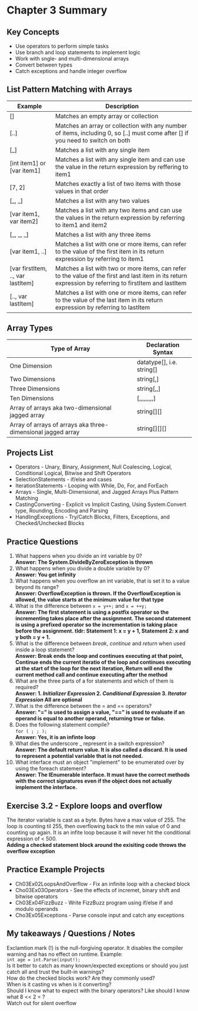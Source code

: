 # Chapter 3 Summary

## Key Concepts
* Use operators to perform simple tasks
* Use branch and loop statements to implement logic
* Work with sngle- and multi-dimensional arrays
* Convert between types
* Catch exceptions and handle integer overflow

## List Pattern Matching with Arrays
| Example | Description |
|------|-------------------|
| [] | Matches an empty array or collection |
| [..] | Matches an array or collection with any number of items, including 0, so [..] must come after [] if you need to switch on both
| [_] | Matches a list with any single item |
| [int item1] or [var item1] | Matches a list with any single item and can use the value in the return expression by reffering to item1 |
| [7, 2] | Matches exactly a list of two items with those values in that order|
| [_, _] | Matches a list with any two values |
| [var item1, var item2] | Matches a list with any two items and can use the values in the return expression by referring to item1 and item2 |
| [_, _, _] | Matches a list with any three items |
| [var item1, ..] | Matches a list with one or more items, can refer to the value of the first item in its return expression by referring to item1 |
| [var firstItem, .., var lastItem] | Matches a list with two or more items, can refer to the value of the first and last item in its return expression by referring to firstItem and lastItem |
| [.., var lastItem] | Matches a list with one or more items, can refer to the value of the last item in its return expression by referring to lastItem |

## Array Types
| Type of Array | Declaration Syntax |
|------|-------------------|
| One Dimension | datatype[], i.e. string[] |
| Two Dimensions | string[,] |
| Three Dimensions | string[,,] |
| Ten Dimensions | [,,,,,,,,,] |
| Array of arrays aka two-dimensional jagged array | string[][] |
| Array of arrays of arrays aka three-dimensional jagged array | string[][][] |


## Projects List
* Operators - Unary, Binary, Assignment, Null Coalescing, Logical, Conditional Logical, Bitwise and Shift Operators
* SelectionStatements - if/else and cases
* IterationStatements - Looping with While, Do, For, and ForEach
* Arrays - Single, Multi-Dimensional, and Jagged Arrays Plus Pattern Matching
* CastingConverting - Explicit vs Implicit Casting, Using System.Convert type, Rounding, Encoding and Parsing
* HandlingExceptions - Try/Catch Blocks, Filters, Exceptions, and Checked/Unchecked Blocks

## Practice Questions
1. What happens when you divide an int variable by 0?  
**Answer: The System.DivideByZeroException is thrown**
2. What happens when you divide a double variable by 0?  
**Answer: You get infinity**
3. What happens when you overflow an int variable, that is set it to a value beyond its range?  
**Answer: OverflowException is thrown. If the OverflowException is allowed, the value starts at the minimum value for that type**
4. What is the difference between ```x = y++;``` and ```x = ++y;```  
**Answer: The first statement is using a postfix operator so the incrementing takes place after the assignment. The second statement is using a prefixed operator so the incrementation is taking place before the assignment. tldr: Statement 1: x = y + 1, Statement 2: x and y both = y + 1.**
5. What is the difference between *break*, *continue* and *return* when used inside a loop statement?  
**Answer: Break ends the loop and continues executing at that point, Continue ends the current iteratio of the loop and continues executing at the start of the loop for the next iteration, Return will end the current method call and continue executing after the method**
6. What are the three parts of a for statements and which of them is required?  
**Answer: 1. *Initializer Expression* 2. *Conditional Expression* 3. *Iterator Expression* All are optional**
7. What is the difference between the = and == operators?  
**Answer: "=" is used to assign a value, "==" is used to evaluate if an operand is equal to another operand, returning true or false.**
8. Does the following statement compile?  
``` for ( ; ; ); ```  
**Answer: Yes, it is an infinte loop**
9. What dies the underscore _ represent in a switch expression?  
**Answer: The default return value. It is also called a discard. It is used to represent a potential variable that is not needed.**
10. What interface must an object "implement" to be enumerated over by using the foreach statement?  
**Answer: The IEnumerable interface. It must have the correct methods with the correct signatures even if the object does not actually implement the interface.**

## Exercise 3.2 - Explore loops and overflow  
The iterator variable is cast as a byte. Bytes have a max value of 255. The loop is counting til 255, then overflowing back to the min value of 0 and counting up again. It is an infite loop because it will never hit the conditional expression of < 500.  
**Adding a checked statement block around the exisiting code throws the overflow exception**


## Practice Example Projects
* Ch03Ex02LoopsAndOverflow - Fix an infinite loop with a checked block
* Cho03Ex03Operators - See the effects of incremet, binary shift and bitwise operators
* Ch03Ex04FizzBuzz - Write FizzBuzz program using if/else if and modulo operands
* Cho3Ex05Exceptions - Parse console input and catch any exceptions

## My takeaways / Questions / Notes
Exclamtion mark (!) is the null-forgiving operator. It disables the compiler warning and has no effect on runtime. Example:  
``` int age = int.Parse(input!); ```   
Is it better to catch as many known/expected exceptions or should you just catch all and trust the built-in warnings?  
How do the checked blocks work? Are they commonly used?  
When is it casting vs when is it converting?  
Should I know what to expect with the binary operators? Like should I know what 8 << 2 = ?  
Watch out for silent overflow
